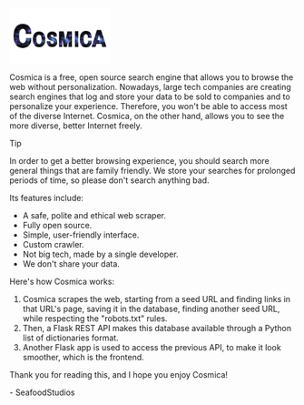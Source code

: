 <img src="https://raw.githubusercontent.com/SeafoodStudios/Cosmica/refs/heads/main/static/logo.png" height="100px" style="display: block; margin: 0;">

Cosmica is a free, open source search engine that allows you to browse the web without personalization. Nowadays, large tech companies are creating search engines that log and store your data to be sold to companies and to personalize your experience. Therefore, you won't be able to access most of the diverse Internet. Cosmica, on the other hand, allows you to see the more diverse, better Internet freely.

> [!TIP]
> In order to get a better browsing experience, you should search more general things that are family friendly. We store your searches for prolonged periods of time, so please don't search anything bad.

Its features include:
- A safe, polite and ethical web scraper.
- Fully open source.
- Simple, user-friendly interface.
- Custom crawler.
- Not big tech, made by a single developer.
- We don't share your data.

Here's how Cosmica works:
1. Cosmica scrapes the web, starting from a seed URL and finding links in that URL's page, saving it in the database, finding another seed URL, while respecting the "robots.txt" rules.
2. Then, a Flask REST API makes this database available through a Python list of dictionaries format.
3. Another Flask app is used to access the previous API, to make it look smoother, which is the frontend.

Thank you for reading this, and I hope you enjoy Cosmica!

\- SeafoodStudios
